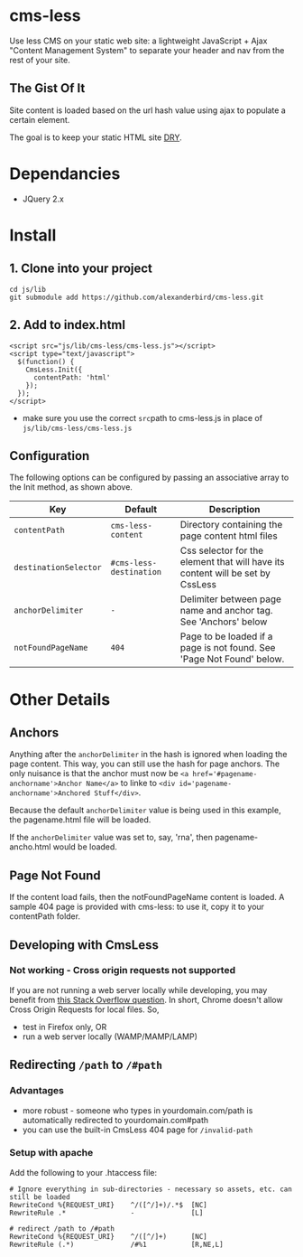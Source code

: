 # cms-less
Use less CMS on your static web site: a lightweight JavaScript + Ajax "Content Management System" to separate your header and nav from the rest of your site. 

## The Gist Of It
Site content is loaded based on the url hash value using ajax to populate a certain element. 

The goal is to keep your static HTML site [DRY](https://en.wikipedia.org/wiki/Don%27t_repeat_yourself). 

# Dependancies
* JQuery 2.x

# Install
## 1. Clone into your project
    cd js/lib
    git submodule add https://github.com/alexanderbird/cms-less.git
    
## 2. Add to index.html

    <script src="js/lib/cms-less/cms-less.js"></script>
    <script type="text/javascript">
      $(function() {
        CmsLess.Init({
          contentPath: 'html'
        });
      });
    </script>

* make sure you use the correct `src`path to cms-less.js in place of `js/lib/cms-less/cms-less.js`

## Configuration
The following options can be configured by passing an associative array to the Init method, as shown above.

| Key | Default | Description |
|-----|---------|-------------|
|`contentPath`|`cms-less-content`|Directory containing the page content html files|
|`destinationSelector`|`#cms-less-destination`| Css selector for the element that will have its content will be set by CssLess |
|`anchorDelimiter`|`-`|Delimiter between page name and anchor tag. See 'Anchors' below|
|`notFoundPageName`|`404`|Page to be loaded if a page is not found. See 'Page Not Found' below.|


# Other Details
## Anchors
Anything after the `anchorDelimiter` in the hash is ignored when loading the page content. This way, you can still use the hash for page anchors. The only nuisance is that the anchor must now be `<a href='#pagename-anchorname'>Anchor Name</a>` to linke to `<div id='pagename-anchorname'>Anchored Stuff</div>`. 

Because the default `anchorDelimiter` value is being used in this example, the pagename.html file will be loaded. 

If the `anchorDelimiter` value was set to, say, 'rna', then pagename-ancho.html would be loaded. 

## Page Not Found
If the content load fails, then the notFoundPageName content is loaded. A sample 404 page is provided with cms-less: to use it, copy it to your contentPath folder. 

## Developing with CmsLess
### Not working - Cross origin requests not supported
If you are not running a web server locally while developing, you may benefit from [this Stack Overflow question](http://stackoverflow.com/questions/20041656/xmlhttprequest-cannot-load-file-cross-origin-requests-are-only-supported-for-ht). In short, Chrome doesn't allow Cross Origin Requests for local files. So, 

* test in Firefox only, OR
* run a web server locally (WAMP/MAMP/LAMP)

## Redirecting `/path` to `/#path`
### Advantages
* more robust - someone who types in yourdomain.com/path is automatically redirected to yourdomain.com#path
* you can use the built-in CmsLess 404 page for `/invalid-path`

### Setup with apache
Add the following to your .htaccess file: 

    # Ignore everything in sub-directories - necessary so assets, etc. can still be loaded
    RewriteCond %{REQUEST_URI}    ^/([^/]+)/.*$  [NC]
    RewriteRule .*                -              [L]

    # redirect /path to /#path
    RewriteCond %{REQUEST_URI}    ^/([^/]+)      [NC]
    RewriteRule (.*)              /#%1           [R,NE,L]
    